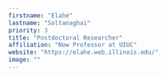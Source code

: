 ```yaml
---
firstname: "Elahé"
lastname: "Soltanaghai"
priority: 3
title: "Postdoctoral Researcher"
affiliation: "Now Professor at UIUC"
website: "https://elahe.web.illinois.edu/"
image: ""
---
```

